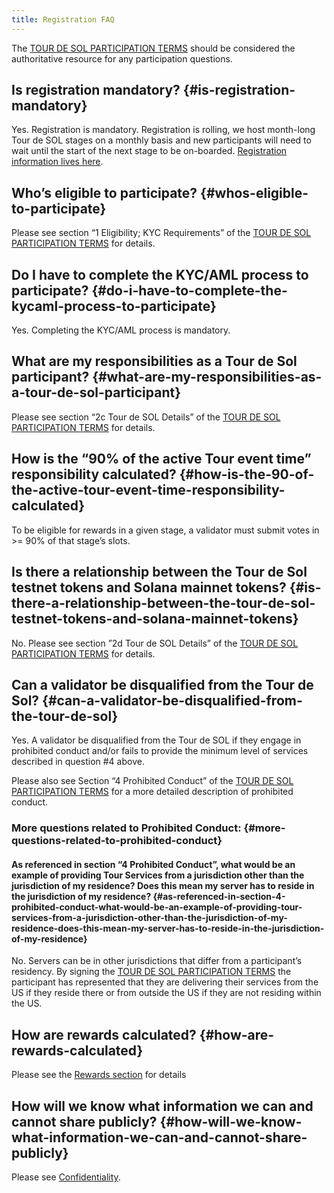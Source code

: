 ```yaml
---
title: Registration FAQ
---
```


The [TOUR DE SOL PARTICIPATION TERMS](https://drive.google.com/a/solana.com/file/d/15ueLG6VJoQ5Hx4rnpjFeuL3pG5DbrBbE/view?usp=sharing) should be considered the authoritative resource for any participation questions.

## Is registration mandatory? {#is-registration-mandatory}

Yes. Registration is mandatory. Registration is rolling, we host month-long Tour de SOL stages on a monthly basis and new participants will need to wait until the start of the next stage to be on-boarded. [Registration information lives here](how-to-register.md).

## Who’s eligible to participate? {#whos-eligible-to-participate}

Please see section “1 Eligibility; KYC Requirements” of the [TOUR DE SOL PARTICIPATION TERMS](https://drive.google.com/a/solana.com/file/d/15ueLG6VJoQ5Hx4rnpjFeuL3pG5DbrBbE/view?usp=sharing) for details.

## Do I have to complete the KYC/AML process to participate? {#do-i-have-to-complete-the-kycaml-process-to-participate}

Yes. Completing the KYC/AML process is mandatory.

## What are my responsibilities as a Tour de Sol participant? {#what-are-my-responsibilities-as-a-tour-de-sol-participant}

Please see section “2c Tour de SOL Details” of the [TOUR DE SOL PARTICIPATION TERMS](https://drive.google.com/file/d/15ueLG6VJoQ5Hx4rnpjFeuL3pG5DbrBbE/view) for details.

## How is the “90% of the active Tour event time” responsibility calculated? {#how-is-the-90-of-the-active-tour-event-time-responsibility-calculated}

To be eligible for rewards in a given stage, a validator must submit votes in &gt;= 90% of that stage’s slots.

## Is there a relationship between the Tour de Sol testnet tokens and Solana mainnet tokens? {#is-there-a-relationship-between-the-tour-de-sol-testnet-tokens-and-solana-mainnet-tokens}

No. Please see section ”2d Tour de SOL Details” of the [TOUR DE SOL PARTICIPATION TERMS](https://drive.google.com/file/d/15ueLG6VJoQ5Hx4rnpjFeuL3pG5DbrBbE/view) for details.

## Can a validator be disqualified from the Tour de Sol? {#can-a-validator-be-disqualified-from-the-tour-de-sol}

Yes. A validator be disqualified from the Tour de SOL if they engage in prohibited conduct and/or fails to provide the minimum level of services described in question \#4 above.

Please also see Section “4 Prohibited Conduct” of the [TOUR DE SOL PARTICIPATION TERMS](https://drive.google.com/file/d/15ueLG6VJoQ5Hx4rnpjFeuL3pG5DbrBbE/view) for a more detailed description of prohibited conduct.

### More questions related to Prohibited Conduct: {#more-questions-related-to-prohibited-conduct}

#### As referenced in section “4 Prohibited Conduct”, what would be an example of providing Tour Services from a jurisdiction other than the jurisdiction of my residence? Does this mean my server has to reside in the jurisdiction of my residence? {#as-referenced-in-section-4-prohibited-conduct-what-would-be-an-example-of-providing-tour-services-from-a-jurisdiction-other-than-the-jurisdiction-of-my-residence-does-this-mean-my-server-has-to-reside-in-the-jurisdiction-of-my-residence}

No. Servers can be in other jurisdictions that differ from a participant’s residency. By signing the [TOUR DE SOL PARTICIPATION TERMS](https://drive.google.com/file/d/15ueLG6VJoQ5Hx4rnpjFeuL3pG5DbrBbE/view) the participant has represented that they are delivering their services from the US if they reside there or from outside the US if they are not residing within the US.

## How are rewards calculated? {#how-are-rewards-calculated}

Please see the [Rewards section](rewards.md) for details

## How will we know what information we can and cannot share publicly? {#how-will-we-know-what-information-we-can-and-cannot-share-publicly}

Please see [Confidentiality](confidentiality.md).
